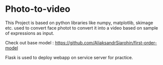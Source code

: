 # Photo-to-video
This Project is based on python libraries like numpy, matplotlib, skimage etc. used to convert face photot to convert it into a video based on sample of expressions as input.

Check out base model : https://github.com/AliaksandrSiarohin/first-order-model

Flask is used to deploy webapp on service server for practice.
